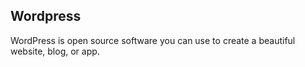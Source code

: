 ## Wordpress
WordPress is open source software you can use to create a beautiful website, blog, or app.